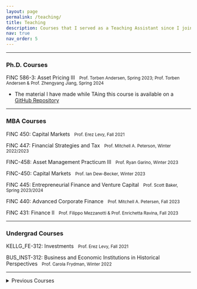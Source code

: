 ```yaml
---
layout: page
permalink: /teaching/
title: Teaching
description: Courses that I served as a Teaching Assistant since I joined Kellogg.
nav: true
nav_order: 5
---
```


---

<h3>Ph.D. Courses</h3>

<a href="https://www6.kellogg.northwestern.edu/CourseCatalog/coursecatalog/coursedetail?coursecatalogid=206653"><i class="fa-solid fa-link fa-xs"></i></a>
FINC 586-3: Asset Pricing III &nbsp;
<small>
Prof. Torben Andersen, Spring 2023; Prof. Torben Andersen & Prof. Zhengyang Jiang, Spring 2024
</small>

* The material I have made while TAing this course is available on a [GitHub Repository](https://github.com/joseparreiras/finc585)

---

<h3>MBA Courses</h3>

<a href="https://www6.kellogg.northwestern.edu/CourseCatalog/coursecatalog/coursedetail?coursecatalogid=204885"><i class="fa-solid fa-link fa-xs"></i></a>
FINC 450: Capital Markets &nbsp;
<small> Prof. Erez Levy, Fall 2021 </small>

<a href = "https://www6.kellogg.northwestern.edu/CourseCatalog/coursecatalog/coursedetail?coursecatalogid=204880"><i class="fa-solid fa-link fa-xs"></i></a>
FINC 447: Financial Strategies and Tax &nbsp;
<small> Prof. Mitchell A. Peterson, Winter 2022/2023 </small>

<a href = "https://www4.kellogg.northwestern.edu/CoursePlanning/CourseCatalog/CourseCatalogScreen?courseid=206757"><i class="fa-solid fa-link fa-xs"></i></a>
FINC-458: Asset Management Practicum III &nbsp;
<small> Prof. Ryan Garino, Winter 2023 </small>

<a href = "https://www6.kellogg.northwestern.edu/CourseCatalog/coursecatalog/coursedetail?coursecatalogid=204885"><i class="fa-solid fa-link fa-xs"></i></a>
FINC-450: Capital Markets &nbsp;
<small> Prof. Ian Dew-Becker, Winter 2023 </small>

<a href = "https://www6.kellogg.northwestern.edu/CourseCatalog/coursecatalog/coursedetail?coursecatalogid=495"><i class="fa-solid fa-link fa-xs"></i></a>
FINC 445: Entrepreneurial Finance and Venture Capital &nbsp;
<small> Prof. Scott Baker, Spring 2023/2024 </small>

<a href = "https://www6.kellogg.northwestern.edu/CourseCatalog/coursecatalog/coursedetail?coursecatalogid=204870"><i class="fa-solid fa-link fa-xs"></i></a>
FINC 440: Advanced Corporate Finance &nbsp;
<small> Prof. Mitchell A. Petersen, Fall 2023 </small>

<a href = "https://www6.kellogg.northwestern.edu/CourseCatalog/coursecatalog/coursedetail?coursecatalogid=204869"><i class="fa-solid fa-link fa-xs"></i></a>
FINC 431: Finance II &nbsp;
<small> Prof. Filippo Mezzanotti & Prof. Enrichetta Ravina, Fall 2023 </small>

---

<h3>Undergrad Courses</h3>

<a href = "https://www.kellogg.northwestern.edu/certificate/academics/financial-economics-certificate/courses.aspx"><i class="fa-solid fa-link fa-xs"></i></a>
KELLG_FE-312: Investments &nbsp;
<small> Prof. Erez Levy, Fall 2021 </small>

<a href = "https://class-descriptions.northwestern.edu/4810/WCAS/BUS_INST/25643"><i class="fa-solid fa-link fa-xs"></i></a>
BUS_INST-312: Business and Economic Institutions in Historical Perspectives &nbsp;
<small> Prof. Carola Frydman, Winter 2022 </small>

---

<details>
  <summary>Previous Courses</summary>
  <br>
  <h5>São Paulo School of Economics</h5>
  <ul>
    <li>Financial Econometrics - 2018 - Prof. Pedro Valls</li>
    <li>Econometrics I - 2019 - Prof. Bruno Ferman</li>
    <li>Econometrics II - 2019 - Prof. Bruno Giovannetti</li>
    <li>Introduction to Data Science - 2019 - Prof. Marcelo Fernandes</li>
  </ul>
  <h5>IBMEC Belo Horizonte</h5>
  <ul>
    <li>Macroeconomics I - 2015 - Prof. Helio Berni</li>
    <li>Econometrics I - 2017 - Prof. Marcio Salvato</li>
  </ul>
</details>
